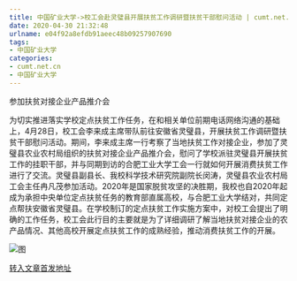 ```yaml
---
title: 中国矿业大学->校工会赴灵璧县开展扶贫工作调研暨扶贫干部慰问活动 | cumt.net.cn
date: 2020-04-30 21:32:48
urlname: e04f92a8efdb91aeec48b09257907690
tags: 
- 中国矿业大学
categories:
- cumt.net.cn
- 中国矿业大学
---
```

参加扶贫对接企业产品推介会

为切实推进落实学校定点扶贫工作任务，在和相关单位前期电话网络沟通的基础上，4月28日，校工会李来成主席带队前往安徽省灵璧县，开展扶贫工作调研暨扶贫干部慰问活动。期间，李来成主席一行考察了当地扶贫工作对接企业，参加了灵璧县农业农村局组织的扶贫对接企业产品推介会，慰问了学校派驻灵璧县开展扶贫工作的挂职干部，并与同期到访的合肥工业大学工会一行就如何开展消费扶贫工作进行了交流。灵璧县副县长、我校科学技术研究院副院长闵涛，灵璧县农业农村局工会主任冉凡茂参加活动。2020年是国家脱贫攻坚的决胜期，我校也自2020年起成为承担中央单位定点扶贫任务的教育部直属高校，与合肥工业大学结对，共同定点帮扶安徽省灵璧县。在学校制订的定点扶贫工作实施方案中，对校工会提出了明确的工作任务，校工会此行目的主要就是为了详细调研了解当地扶贫对接企业的农产品情况、其他高校开展定点扶贫工作的成熟经验，推动消费扶贫工作的开展。

![图](http://xwzx.cumt.edu.cn/_upload/article/images/70/48/409dbd9345f098c0fc53760bce54/8ef19773-6a6a-4eef-8743-d1189514c3a0.png)

[转入文章首发地址](http://xwzx.cumt.edu.cn/9a/d4/c523a563924/page.htm)